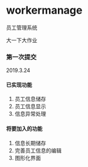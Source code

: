 # workermanage

员工管理系统

大一下大作业

### 第一次提交

2019.3.24

#### 已实现功能
1. 员工信息储存
2. 员工信息显示
3. 信息异常处理

#### 将要加入的功能
1. 信息长期储存
2. 完善员工信息的编辑
3. 图形化界面